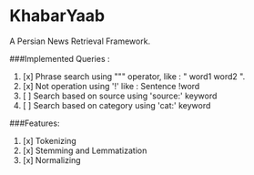 # KhabarYaab
A Persian News Retrieval Framework.

###Implemented Queries : 
1. [x] Phrase search using """ operator, like : " word1 word2 ". <br/>
2. [x] Not operation using '!' like : Sentence !word
3. [ ] Search based on source using 'source:' keyword
4. [ ] Search based on category using 'cat:' keyword


###Features:
1. [x] Tokenizing <br/>
2. [x] Stemming and Lemmatization <br/>
3. [x] Normalizing